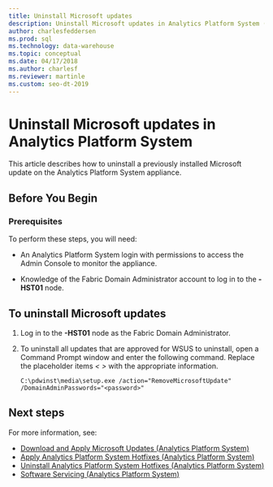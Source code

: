 ```yaml
---
title: Uninstall Microsoft updates
description: Uninstall Microsoft updates in Analytics Platform System (APS).
author: charlesfeddersen 
ms.prod: sql
ms.technology: data-warehouse
ms.topic: conceptual
ms.date: 04/17/2018
ms.author: charlesf
ms.reviewer: martinle
ms.custom: seo-dt-2019
---
```


# Uninstall Microsoft updates in Analytics Platform System
This article describes how to uninstall a previously installed Microsoft update on the Analytics Platform System appliance.  
  
## Before You Begin  
  
### Prerequisites  
To perform these steps, you will need:  
  
-   An Analytics Platform System login with permissions to access the Admin Console to monitor the appliance.  
  
-   Knowledge of the Fabric Domain Administrator account to log in to the <em><Fabric Domain></em>**-HST01** node.  
  
## <a name="HowToUninstallMSFT"></a>To uninstall Microsoft updates  
  
1.  Log in to the <em><Fabric Domain></em>**-HST01** node as the Fabric Domain Administrator.  
  
2.  To uninstall all updates that are approved for WSUS to uninstall, open a Command Prompt window and enter the following command. Replace the placeholder items *<  >* with the appropriate information.  
  
    ```  
    C:\pdwinst\media\setup.exe /action="RemoveMicrosoftUpdate" /DomainAdminPasswords="<password>"  
    ```  
  
## Next steps
For more information, see:
- [Download and Apply Microsoft Updates &#40;Analytics Platform System&#41;](download-and-apply-microsoft-updates.md) 
- [Apply Analytics Platform System Hotfixes &#40;Analytics Platform System&#41;](apply-analytics-platform-system-hotfixes.md)  
- [Uninstall Analytics Platform System Hotfixes &#40;Analytics Platform System&#41;](uninstall-analytics-platform-system-hotfixes.md)  
- [Software Servicing &#40;Analytics Platform System&#41;](software-servicing.md)  
  
